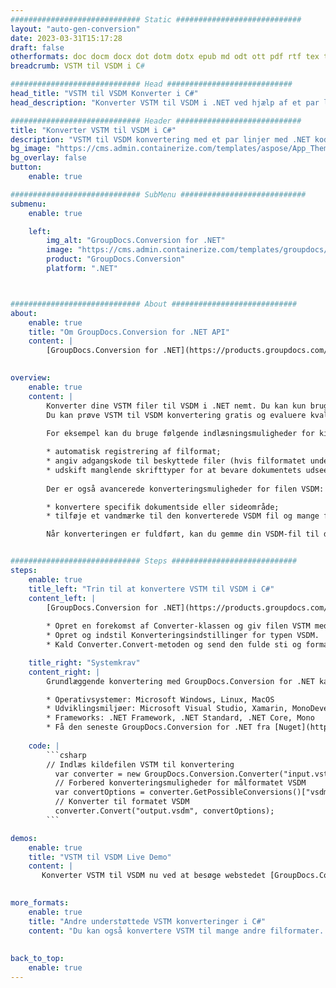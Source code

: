 ```yaml
---
############################# Static ############################
layout: "auto-gen-conversion"
date: 2023-03-31T15:17:28
draft: false
otherformats: doc docm docx dot dotm dotx epub md odt ott pdf rtf tex txt vdx vsdm vsdx vssm vssx vstm vstx vsx vtx xps
breadcrumb: VSTM til VSDM i C#

############################# Head ############################
head_title: "VSTM til VSDM Konverter i C#"
head_description: "Konverter VSTM til VSDM i .NET ved hjælp af et par linjer kode. Brug GroupDocs Document Conversion API til at konvertere over 160 filformater."

############################# Header ############################
title: "Konverter VSTM til VSDM i C#"
description: "VSTM til VSDM konvertering med et par linjer med .NET kode"
bg_image: "https://cms.admin.containerize.com/templates/aspose/App_Themes/V3/images/bg/header1.png"
bg_overlay: false
button:
    enable: true

############################# SubMenu ############################
submenu:
    enable: true

    left:
        img_alt: "GroupDocs.Conversion for .NET"
        image: "https://cms.admin.containerize.com/templates/groupdocs/images/product-logos/90x90-noborder/groupdocs-conversion-net.png"
        product: "GroupDocs.Conversion"
        platform: ".NET"



############################# About ############################
about:
    enable: true
    title: "Om GroupDocs.Conversion for .NET API"
    content: |
        [GroupDocs.Conversion for .NET](https://products.groupdocs.com/conversion/net/) kan bruges til at konvertere Microsoft Word, Excel, PowerPoint, PDF, Visio og andre formater. GroupDocs.Conversion er en selvstændig API, der er velegnet til back-end og interne systemer, hvor høj ydeevne er påkrævet. Det afhænger ikke af nogen software som Microsoft eller Open Office.
    

overview:
    enable: true
    content: |
        Konverter dine VSTM filer til VSDM i .NET nemt. Du kan kun bruge et par C# kodelinjer i enhver platform efter eget valg, såsom - Windows, Linux, macOS.
        Du kan prøve VSTM til VSDM konvertering gratis og evaluere kvaliteten af ​​konverteringsresultaterne. Sammen med simple filkonverteringsscenarier kan du prøve mere avancerede muligheder for at indlæse kilden VSTM fil og for at gemme output VSDM resultat. 
        
        For eksempel kan du bruge følgende indlæsningsmuligheder for kilden VSTM:

        * automatisk registrering af filformat;
        * angiv adgangskode til beskyttede filer (hvis filformatet understøtter det);
        * udskift manglende skrifttyper for at bevare dokumentets udseende.
        
        Der er også avancerede konverteringsmuligheder for filen VSDM:

        * konvertere specifik dokumentside eller sideområde;
        * tilføje et vandmærke til den konverterede VSDM fil og mange flere.

        Når konverteringen er fuldført, kan du gemme din VSDM-fil til den lokale filsti eller ethvert tredjepartslager som FTP, Amazon S3, Google Drive, Dropbox osv. Bemærk venligst - for at konvertere VSTM til {{ TO}} er der ikke behov for yderligere software installeret - som MS Office, Open Office, Adobe Acrobat Reader osv.


############################# Steps ############################
steps:
    enable: true
    title_left: "Trin til at konvertere VSTM til VSDM i C#"
    content_left: |
        [GroupDocs.Conversion for .NET](https://products.groupdocs.com/conversion/net/) gør det nemt for udviklere at konvertere en VSTM fil til VSDM med et par linjer kode.
        
        * Opret en forekomst af Converter-klassen og giv filen VSTM med den fulde sti
        * Opret og indstil Konverteringsindstillinger for typen VSDM.
        * Kald Converter.Convert-metoden og send den fulde sti og format (VSDM) som en parameter

    title_right: "Systemkrav"
    content_right: |
        Grundlæggende konvertering med GroupDocs.Conversion for .NET kan udføres med nogle få enkle trin. Vores API'er understøttes på alle større platforme og operativsystemer. Før du udfører koden nedenfor, skal du sørge for, at du har følgende forudsætninger installeret på dit system.

        * Operativsystemer: Microsoft Windows, Linux, MacOS
        * Udviklingsmiljøer: Microsoft Visual Studio, Xamarin, MonoDevelop
        * Frameworks: .NET Framework, .NET Standard, .NET Core, Mono
        * Få den seneste GroupDocs.Conversion for .NET fra [Nuget](https://www.nuget.org/packages/groupdocs.conversion)
         
    code: |
        ```csharp    
        // Indlæs kildefilen VSTM til konvertering
          var converter = new GroupDocs.Conversion.Converter("input.vstm");
          // Forbered konverteringsmuligheder for målformatet VSDM
          var convertOptions = converter.GetPossibleConversions()["vsdm"].ConvertOptions;
          // Konverter til formatet VSDM
          converter.Convert("output.vsdm", convertOptions);
        ```

demos:
    enable: true
    title: "VSTM til VSDM Live Demo"
    content: |
       Konverter VSTM til VSDM nu ved at besøge webstedet [GroupDocs.Conversion App](https://products.groupdocs.app/conversion/family). Online demo har følgende fordele
          

more_formats:
    enable: true
    title: "Andre understøttede VSTM konverteringer i C#"
    content: "Du kan også konvertere VSTM til mange andre filformater. Se venligst listen nedenfor."
       
       
back_to_top:
    enable: true
---
```

